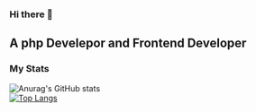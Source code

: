 ### Hi there 👋
<h2>A php Develepor and Frontend Developer</h2>


<h3>My Stats</h3>

![Anurag's GitHub stats](https://github-readme-stats.vercel.app/api?username=justizha&show_icons=true&theme=onedark)
<br>
[![Top Langs](https://github-readme-stats.vercel.app/api/top-langs/?username=justizha&layout=compact&theme=onedark)](https://github.com/anuraghazra/github-readme-stats)

